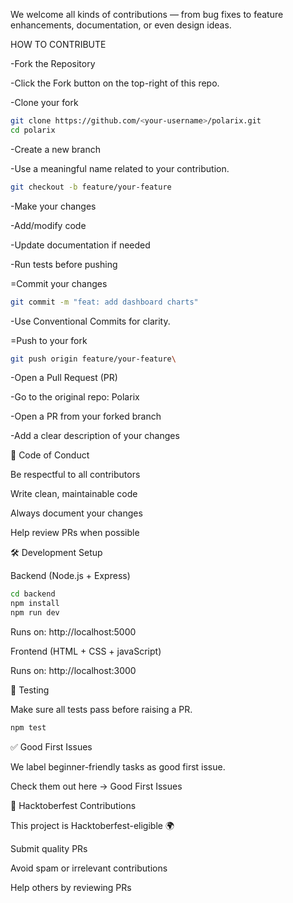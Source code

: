 We welcome all kinds of contributions — from bug fixes to feature enhancements, documentation, or even design ideas.

HOW TO CONTRIBUTE

-Fork the Repository

-Click the Fork button on the top-right of this repo.

-Clone your fork

```BASH
git clone https://github.com/<your-username>/polarix.git
cd polarix
```

-Create a new branch

-Use a meaningful name related to your contribution.

```BASH
git checkout -b feature/your-feature
```
-Make your changes

-Add/modify code

-Update documentation if needed

-Run tests before pushing

=Commit your changes

```BASH
git commit -m "feat: add dashboard charts"
```

-Use Conventional Commits for clarity.

=Push to your fork

```BASH
git push origin feature/your-feature\
```

-Open a Pull Request (PR)

-Go to the original repo: Polarix

-Open a PR from your forked branch

-Add a clear description of your changes

📖 Code of Conduct

Be respectful to all contributors

Write clean, maintainable code

Always document your changes

Help review PRs when possible

🛠 Development Setup

Backend (Node.js + Express)
```BASH
cd backend
npm install
npm run dev
```
Runs on: http://localhost:5000

Frontend (HTML + CSS + javaScript)

Runs on: http://localhost:3000

🧪 Testing

Make sure all tests pass before raising a PR.

```BASH
npm test
```

✅ Good First Issues

We label beginner-friendly tasks as good first issue.

Check them out here → Good First Issues

🎉 Hacktoberfest Contributions

This project is Hacktoberfest-eligible 🌍

Submit quality PRs

Avoid spam or irrelevant contributions

Help others by reviewing PRs
